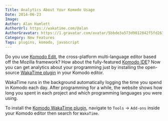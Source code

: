 ```yaml
---
Title: Analytics About Your Komodo Usage
Date: 2014-06-23
Image:
Author: Alan Hamlett
AuthorUrl: https://wakatime.com/@alan
AuthorGravatar: https://1.gravatar.com/avatar/5bbde3a573d9012842f5fd261caa0bfe
Category: New Features
Tags: plugins, komodo, javascript
---
```


Do you use <a href="http://komodoide.com/komodo-edit/" target="_blank">Komodo Edit</a>, the cross-platform multi-language editor based off the Mozilla framework? How about the fully-featured <a href="http://komodoide.com/" target="_blank">Komodo IDE</a>? Now you can get analytics about your programming just by installing the open-source <a href="https://wakatime.com/help/plugins/komodo">WakaTime plugin</a> in your Komodo editor.

WakaTime runs in the background automatically logging the time you spend in Komodo each day. After programming for a while, the website shows how long you spent in each project and which programming languages you were using.

To install the <a href="https://wakatime.com/help/plugins/komodo">Komodo WakaTime plugin</a>, navigate to <code>Tools</code> → <code>Add-ons</code> inside your Komodo editor then search for <code>WakaTime</code>.
